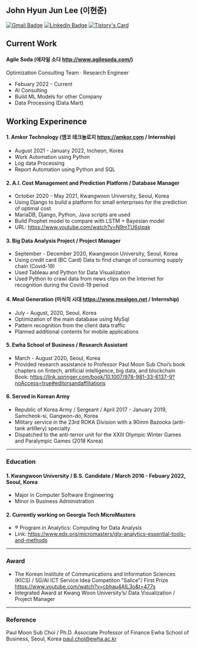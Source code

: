 ## John Hyun Jun Lee (이현준)
<a href="mailto:hyunjun960214@gmail.com"><img src="https://camo.githubusercontent.com/1570eac2abb0ee5c3b11c4bede427e452a090b6049cc539e303805a24141a153/68747470733a2f2f696d672e736869656c64732e696f2f62616467652f476d61696c2d6431343833363f7374796c653d666c61742d737175617265266c6f676f3d476d61696c266c6f676f436f6c6f723d7768697465266c696e6b3d6d61696c746f3a6a636972636c65363740676d61696c2e636f6d" alt="Gmail Badge" data-canonical-src="https://img.shields.io/badge/Gmail-d14836?style=flat-square&amp;logo=Gmail&amp;logoColor=white&amp;link=mailto:jcircle67@gmail.com" style="max-width:100%;"></a>
 [![Linkedin Badge](https://img.shields.io/badge/-LinkedIn-blue?style=flat-square&logo=Linkedin&logoColor=white&link=https://www.linkedin.com/in/hyunjun-lee-a37448212/)](https://www.linkedin.com/in/hyunjun-lee-a37448212/)
 [![Tistory's Card](https://github-readme-tistory-card.vercel.app/api/badge?name=hjjunl&postId={https://hjjunl.tistory.com/}&theme={insert_theme})](https://hjjunl.tistory.com/)
## Current Work
#### Agile Soda (애자일 소다 http://www.agilesoda.com/)
Optimization Consulting Team · Research Engineer
* Febuary 2022 - Current
* AI Consulting
* Build ML Models for other Company
* Data Processing (Data Mart)
## Working Experinence
#### 1. Amkor Technology (엠코 테크놀로지 https://amkor.com / Internship)
* August 2021 - January 2022, Incheon, Korea
* Work Automation using Python
* Log data Processing
* Report Automation using Python and SQL
#### 2. A.I. Cost Management and Prediction Platform / Database Manager
* October 2020 - May 2021, Kwangwoon University, Seoul, Korea
* Using Django to build a platform for small enterprises for the prediction of optimal cost 
* MariaDB, Django, Python, Java scripts are used
* Build Prophet model to compare with LSTM + Bayesian model
* URL: https://www.youtube.com/watch?v=N9mTU6sIqak

#### 3. Big Data Analysis Project / Project Manager
* September - December 2020, Kwangwoon University, Seoul, Korea
* Using credit card (BC Card) Data to find change of consuming supply chain (Covid-19)
* Used Tableau and Python for Data Visualization
* Used Python to crawl data from news clips on the Internet for recognition during the Covid-19 period 

#### 4. Meal Generation (미식의 시대 https://www.mealgen.net / Internship)
* July - August, 2020,  Seoul, Korea
* Optimization of the main database using MySql
* Pattern recognition from the client data traffic
* Planned additional contents for mobile applications

#### 5. Ewha School of Business / Research Assistant
* March - August 2020, Seoul, Korea
* Provided research assistance to Professor Paul Moon Sub Choi’s book chapters on fintech, artificial intelligence, big data, and blockchain 
<br> Book: https://link.springer.com/book/10.1007/978-981-33-6137-9?noAccess=true#editorsandaffiliations
#### 6. Served in Korean Army
* Republic of Korea Army / Sergeant / April 2017 - January 2019, Samcheok-si, Gangwon-do, Korea
* Military service in the 23rd ROKA Division with a 90mm Bazooka (anti-tank artillery) specialty
* Dispatched to the anti-terror unit for the XXIII Olympic Winter Games and Paralympic Games (2018 Korea)
---------------------------------------
### Education	 
#### 1. Kwangwoon University / B.S. Candidate / March 2016 - Febuary 2022,  Seoul, Korea 
* Major in Computer Software Engineering
* Minor in Business Administration
#### 2. Currently working on Georgia Tech MicroMasters
- ® Program in Analytics: Computing for Data Analysis
- Link: https://www.edx.org/micromasters/gtx-analytics-essential-tools-and-methods
---------------------------------------
### Award
* The Korean Institute of Communications and Information Sciences (KICS) / 5G/AI ICT Service Idea Competiton "Salice"/ First Prize https://www.youtube.com/watch?v=cbhau4AIL3o&t=477s
* Integrated Award at Kwang Woon University’s/ Data Visualization / Project Manager
---------------------------------------	
### Reference	 
Paul Moon Sub Choi / Ph.D.
Associate Professor of Finance
Ewha School of Business, Seoul, Korea
paul.choi@ewha.ac.kr
				 

					

					
